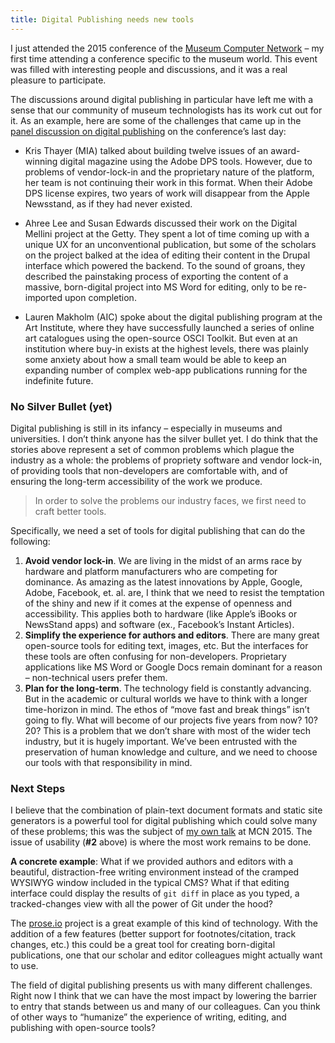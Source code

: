 ```yaml
---
title: Digital Publishing needs new tools
---
```


I just attended the 2015 conference of the [Museum Computer Network](http://mcn.edu/) – my first time attending a conference specific to the museum world. This event was filled with interesting people and discussions, and it was a real pleasure to participate.

The discussions around digital publishing in particular have left me with a sense that our community of museum technologists has its work cut out for it. As an example, here are some of the challenges that came up in the [panel discussion on digital publishing](http://sched.co/3rl4) on the conference’s last day:

- Kris Thayer (MIA) talked about building twelve issues of an award-winning digital magazine using the Adobe DPS tools. However, due to problems of vendor-lock-in and the proprietary nature of the platform, her team is not continuing their work in this format. When their Adobe DPS license expires, two years of work will disappear from the Apple Newsstand, as if they had never existed.

- Ahree Lee and Susan Edwards discussed their work on the Digital Mellini project at the Getty. They spent a lot of time coming up with a unique UX for an unconventional publication, but some of the scholars on the project balked at the idea of editing their content in the Drupal interface which powered the backend. To the sound of groans, they described the painstaking process of exporting the content of a massive, born-digital project into MS Word for editing, only to be re-imported upon completion.

- Lauren Makholm (AIC) spoke about the digital publishing program at the Art Institute, where they have successfully launched a series of online art catalogues using the open-source OSCI Toolkit. But even at an institution where buy-in exists at the highest levels, there was plainly some anxiety about how a small team would be able to keep an expanding number of complex web-app publications running for the indefinite future.

### No Silver Bullet (yet)

Digital publishing is still in its infancy – especially in museums and universities. I don’t think anyone has the silver bullet yet. I do think that the stories above represent a set of common problems which plague the industry as a whole: the problems of propriety software and vendor lock-in, of providing tools that non-developers are comfortable with, and of ensuring the long-term accessibility of the work we produce.

> In order to solve the problems our industry faces, we first need to craft better tools.

Specifically, we need a set of tools for digital publishing that can do the following:

1. **Avoid vendor lock-in**. We are living in the midst of an arms race by hardware and platform manufacturers who are competing for dominance. As amazing as the latest innovations by Apple, Google, Adobe, Facebook, et. al. are, I think that we need to resist the temptation of the shiny and new if it comes at the expense of openness and accessibility. This applies both to hardware (like Apple’s iBooks or NewsStand apps) and software (ex., Facebook’s Instant Articles).
2. **Simplify the experience for authors and editors**. There are many great open-source tools for editing text, images, etc. But the interfaces for these tools are often confusing for non-developers. Proprietary applications like MS Word or Google Docs remain dominant for a reason – non-technical users prefer them.
3. **Plan for the long-term**. The technology field is constantly advancing. But in the academic or cultural worlds we have to think with a longer time-horizon in mind. The ethos of “move fast and break things” isn’t going to fly. What will become of our projects five years from now? 10? 20? This is a problem that we don’t share with most of the wider tech industry, but it is hugely important. We’ve been entrusted with the preservation of human knowledge and culture, and we need to choose our tools with that responsibility in mind.

### Next Steps

I believe that the combination of plain-text document formats and static site generators is a powerful tool for digital publishing which could solve many of these problems; this was the subject of [my own talk](#) at MCN 2015. The issue of usability (**#2** above) is where the most work remains to be done.

**A concrete example**: What if we provided authors and editors with a beautiful, distraction-free writing environment instead of the cramped WYSIWYG window included in the typical CMS? What if that editing interface could display the results of `git diff` in place as you typed, a tracked-changes view with all the power of Git under the hood?

The [prose.io](http://prose.io) project is a great example of this kind of technology. With the addition of a few features (better support for footnotes/citation, track changes, etc.) this could be a great tool for creating born-digital publications, one that our scholar and editor colleagues might actually want to use.

The field of digital publishing presents us with many different challenges. Right now I think that we can have the most impact by lowering the barrier to entry that stands between us and many of our colleagues. Can you think of other ways to “humanize” the experience of writing, editing, and publishing with open-source tools?

